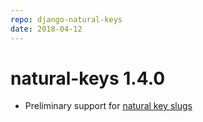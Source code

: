 ```yaml
---
repo: django-natural-keys
date: 2018-04-12
---
```


# natural-keys 1.4.0

* Preliminary support for [natural key slugs](https://github.com/wq/django-natural-keys#natural-key-slugs)